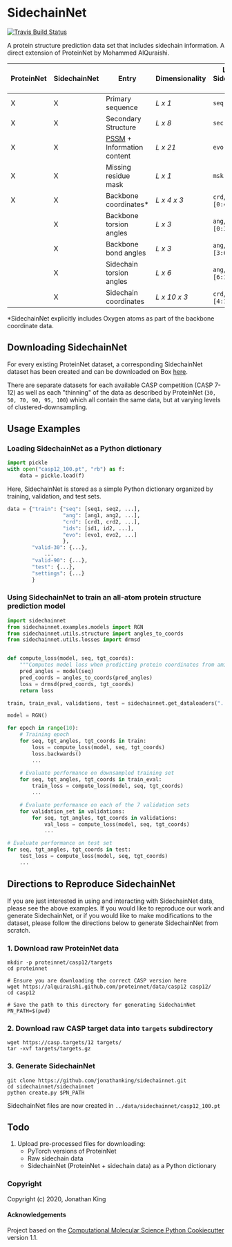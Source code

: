 SidechainNet
==============================
[//]: # (Badges)
[![Travis Build Status](https://travis-ci.com/jonathanking/sidechainnet.svg?branch=master)](https://travis-ci.com/jonathanking/sidechainnet)


A protein structure prediction data set that includes sidechain information. A direct extension of ProteinNet by Mohammed AlQuraishi.

| ProteinNet | SidechainNet | Entry | Dimensionality | Label in SidechainNet data |
| --- | --- | --- | --- |  --- |
| X | X | Primary sequence | *L x 1* | `seq` |
| X | X | Secondary Structure | *L x 8* |  `sec` |
| X | X | [PSSM](https://en.wikipedia.org/wiki/Position_weight_matrix) + Information content | *L x 21* |  `evo` |
| X | X | Missing residue mask | *L x 1* |  `msk` |
| X | X | Backbone coordinates* | *L x 4 x 3* |  `crd`, subset `[0:4]` |
|  | X | Backbone torsion angles | *L x 3* |  `ang`, subset `[0:3]` |
|  | X | Backbone bond angles | *L x 3* |  `ang`, subset `[3:6]` |
|  | X | Sidechain torsion angles | *L x 6* |   `ang`, subset `[6:12]` |
|  | X | Sidechain coordinates | *L x 10 x 3* |  `crd`, subset `[4:14]` |

*SidechainNet explicitly includes Oxygen atoms as part of the backbone coordinate data.

## Downloading SidechainNet

For every existing ProteinNet dataset, a corresponding SidechainNet dataset has been created and can be downloaded on Box [here](https://www.youtube.com/watch?v=dQw4w9WgXcQ). 

There are separate datasets for each available CASP competition (CASP 7-12) as well as each "thinning" of the data as described by ProteinNet (`30, 50, 70, 90, 95, 100`) which all contain the same data, but at varying levels of clustered-downsampling.

## Usage Examples

### Loading SidechainNet as a Python dictionary

```python
import pickle
with open("casp12_100.pt", "rb") as f:
    data = pickle.load(f)
```
Here, SidechainNet is stored as a simple Python dictionary organized by training, validation, and test sets.
```python
data = {"train": {"seq": [seq1, seq2, ...],
                  "ang": [ang1, ang2, ...],
                  "crd": [crd1, crd2, ...],
                  "ids": [id1, id2, ...],
                  "evo": [evo1, evo2, ...]
                  },
        "valid-30": {...},
            ...
        "valid-90": {...},
        "test": {...},
        "settings": {...}
        }
```

### Using SidechainNet to train an all-atom protein structure prediction model 

```python
import sidechainnet
from sidechainnet.examples.models import RGN
from sidechainnet.utils.structure import angles_to_coords
from sidechainnet.utils.losses import drmsd


def compute_loss(model, seq, tgt_coords):
    """Computes model loss when predicting protein coordinates from amino acid sequence."""
    pred_angles = model(seq)
    pred_coords = angles_to_coords(pred_angles)
    loss = drmsd(pred_coords, tgt_coords)
    return loss

train, train_eval, validations, test = sidechainnet.get_dataloaders("../data/sidechainnet/casp12_100.pt")

model = RGN()

for epoch in range(10):
    # Training epoch
    for seq, tgt_angles, tgt_coords in train:
        loss = compute_loss(model, seq, tgt_coords)
        loss.backwards()
        ...
    
    # Evaluate performance on downsampled training set
    for seq, tgt_angles, tgt_coords in train_eval:
        train_loss = compute_loss(model, seq, tgt_coords)
        ...

    # Evaluate performance on each of the 7 validation sets
    for validation_set in validations:
        for seq, tgt_angles, tgt_coords in validations:
            val_loss = compute_loss(model, seq, tgt_coords)
            ...

# Evaluate performance on test set
for seq, tgt_angles, tgt_coords in test:
    test_loss = compute_loss(model, seq, tgt_coords)
    ...
```


## Directions to Reproduce SidechainNet

If you are just interested in using and interacting with SidechainNet data, please see the above examples. If you would like to reproduce our work and generate SidechainNet, or if you would like to make modifications to the dataset, please follow the directions below to generate SidechainNet from scratch. 

### 1. Download raw ProteinNet data 
```shell script
mkdir -p proteinnet/casp12/targets
cd proteinnet

# Ensure you are downloading the correct CASP version here
wget https://alquiraishi.github.com/proteinnet/data/casp12 casp12/
cd casp12

# Save the path to this directory for generating SidechainNet
PN_PATH=$(pwd)
```
### 2. Download raw CASP target data into `targets` subdirectory
```shell script
wget https://casp.targets/12 targets/
tar -xvf targets/targets.gz
```

### 3. Generate SidechainNet
```shell script
git clone https://github.com/jonathanking/sidechainnet.git
cd sidechainnet/sidechainnet
python create.py $PN_PATH
```
SidechainNet files are now created in `../data/sidechainnet/casp12_100.pt`

## Todo

1. Upload pre-processed files for downloading:
    - PyTorch versions of ProteinNet
    - Raw sidechain data
    - SidechainNet (ProteinNet + sidechain data) as a Python dictionary

### Copyright

Copyright (c) 2020, Jonathan King


#### Acknowledgements
 
Project based on the 
[Computational Molecular Science Python Cookiecutter](https://github.com/molssi/cookiecutter-cms) version 1.1.
